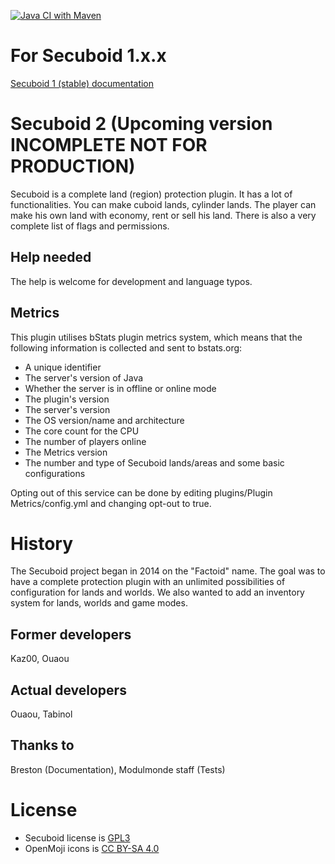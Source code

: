 [![Java CI with Maven](https://github.com/secuboid/secuboid/actions/workflows/maven.yml/badge.svg)](https://github.com/secuboid/secuboid/actions/workflows/maven.yml)

# For Secuboid 1.x.x

[Secuboid 1 (stable) documentation](https://tabinol.github.io/secuboid-minecraft-plugin/)

# Secuboid 2 (Upcoming version INCOMPLETE NOT FOR PRODUCTION)

Secuboid is a complete land (region) protection plugin. It has a lot of functionalities. You can make cuboid lands,
cylinder lands. The player can make his own land with economy, rent or sell his land. There is also a very complete list
of flags and permissions.

## Help needed

The help is welcome for development and language typos.

## Metrics

This plugin utilises bStats plugin metrics system, which means that the following information is collected and sent to
bstats.org:

* A unique identifier
* The server's version of Java
* Whether the server is in offline or online mode
* The plugin's version
* The server's version
* The OS version/name and architecture
* The core count for the CPU
* The number of players online
* The Metrics version
* The number and type of Secuboid lands/areas and some basic configurations

Opting out of this service can be done by editing plugins/Plugin Metrics/config.yml and changing opt-out to true.

# History

The Secuboid project began in 2014 on the "Factoid" name. The goal was to have a complete protection plugin with an
unlimited possibilities of configuration for lands and worlds. We also wanted to add an inventory system for lands,
worlds and game modes.

## Former developers

Kaz00, Ouaou

## Actual developers

Ouaou, Tabinol

## Thanks to

Breston (Documentation), Modulmonde staff (Tests)

# License

* Secuboid license is [GPL3](http://fsf.org/)
* OpenMoji icons is [CC BY-SA 4.0](https://openmoji.org/)
